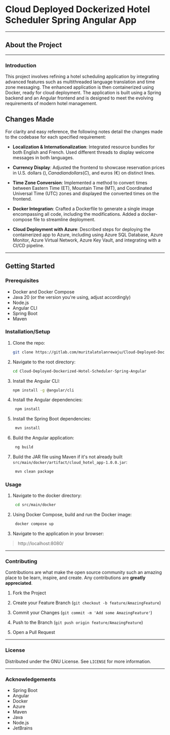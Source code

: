 # Cloud Deployed Dockerized Hotel Scheduler Spring Angular App

---

## About the Project

---

### Introduction

This project involves refining a hotel scheduling application by integrating advanced features such as multithreaded language translation and time zone messaging. The enhanced application is then containerized using Docker, ready for cloud deployment. The application is built using a Spring backend and an Angular frontend and is designed to meet the evolving requirements of modern hotel management.
## Changes Made

For clarity and easy reference, the following notes detail the changes made to the codebase for each specified requirement:

- **Localization & Internationalization**: Integrated resource bundles for both English and French. Used different threads to display welcome messages in both languages.

- **Currency Display**: Adjusted the frontend to showcase reservation prices in U.S. dollars ($), Canadian dollars (C$), and euros (€) on distinct lines.

- **Time Zone Conversion**: Implemented a method to convert times between Eastern Time (ET), Mountain Time (MT), and Coordinated Universal Time (UTC) zones and displayed the converted times on the frontend.

- **Docker Integration**: Crafted a Dockerfile to generate a single image encompassing all code, including the modifications. Added a docker-compose file to streamline deployment.

- **Cloud Deployment with Azure**: Described steps for deploying the containerized app to Azure, including using Azure SQL Database, Azure Monitor, Azure Virtual Network, Azure Key Vault, and integrating with a CI/CD pipeline.

---

## Getting Started

### Prerequisites

- Docker and Docker Compose
- Java 20 (or the version you're using, adjust accordingly)
- Node.js
- Angular CLI
- Spring Boot
- Maven

### Installation/Setup

1. Clone the repo:
   ```bash
   git clone https://gitlab.com/muritalatolanrewaju/Cloud-Deployed-Dockerized-Hotel-Scheduler-Spring-Angular.git
    ```
   

2. Navigate to the root directory:
   ```bash
   cd Cloud-Deployed-Dockerized-Hotel-Scheduler-Spring-Angular
   ```

3. Install the Angular CLI:
   ```bash
   npm install -g @angular/cli
   ```

4. Install the Angular dependencies:
   ```bash
    npm install
    ```

5. Install the Spring Boot dependencies:
    ```bash
     mvn install
     ```

6. Build the Angular application:
    ```bash
     ng build
     ```

7. Build the JAR file using Maven if it's not already built `src/main/docker/artifact/cloud_hotel_app-1.0.0.jar`:
   ```bash
    mvn clean package
   ```

### Usage

1. Navigate to the docker directory:
   ```bash
    cd src/main/docker
    ```

2. Using Docker Compose, build and run the Docker image:
   ```bash
    docker compose up
    ```

2. Navigate to the application in your browser:

> http://localhost:8080/

---

### Contributing

Contributions are what make the open source community such an amazing place to be learn, inspire, and create. Any contributions are **greatly appreciated**.

1. Fork the Project

2. Create your Feature Branch (`git checkout -b feature/AmazingFeature`)

3. Commit your Changes (`git commit -m 'Add some AmazingFeature'`)

4. Push to the Branch (`git push origin feature/AmazingFeature`)

5. Open a Pull Request

---

### License

Distributed under the GNU License. See `LICENSE` for more information.

---

### Acknowledgements

- Spring Boot
- Angular
- Docker
- Azure
- Maven
- Java
- Node.js
- JetBrains